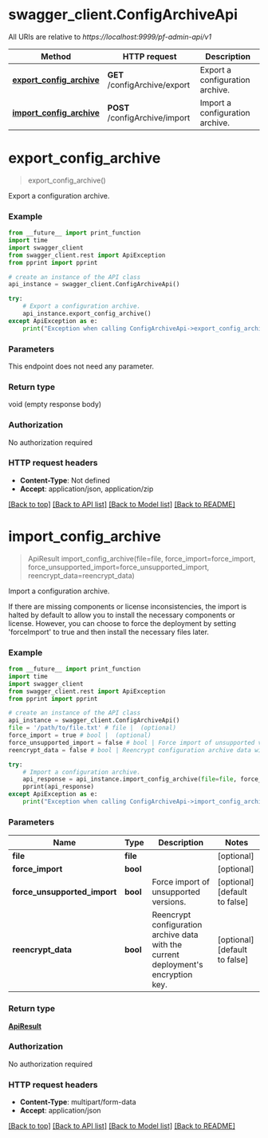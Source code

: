 # swagger_client.ConfigArchiveApi

All URIs are relative to *https://localhost:9999/pf-admin-api/v1*

Method | HTTP request | Description
------------- | ------------- | -------------
[**export_config_archive**](ConfigArchiveApi.md#export_config_archive) | **GET** /configArchive/export | Export a configuration archive.
[**import_config_archive**](ConfigArchiveApi.md#import_config_archive) | **POST** /configArchive/import | Import a configuration archive.


# **export_config_archive**
> export_config_archive()

Export a configuration archive.



### Example
```python
from __future__ import print_function
import time
import swagger_client
from swagger_client.rest import ApiException
from pprint import pprint

# create an instance of the API class
api_instance = swagger_client.ConfigArchiveApi()

try:
    # Export a configuration archive.
    api_instance.export_config_archive()
except ApiException as e:
    print("Exception when calling ConfigArchiveApi->export_config_archive: %s\n" % e)
```

### Parameters
This endpoint does not need any parameter.

### Return type

void (empty response body)

### Authorization

No authorization required

### HTTP request headers

 - **Content-Type**: Not defined
 - **Accept**: application/json, application/zip

[[Back to top]](#) [[Back to API list]](../README.md#documentation-for-api-endpoints) [[Back to Model list]](../README.md#documentation-for-models) [[Back to README]](../README.md)

# **import_config_archive**
> ApiResult import_config_archive(file=file, force_import=force_import, force_unsupported_import=force_unsupported_import, reencrypt_data=reencrypt_data)

Import a configuration archive.

If there are missing components or license inconsistencies, the import is halted by default to allow you to install the necessary components or license. However, you can choose to force the deployment by setting 'forceImport' to true and then install the necessary files later.

### Example
```python
from __future__ import print_function
import time
import swagger_client
from swagger_client.rest import ApiException
from pprint import pprint

# create an instance of the API class
api_instance = swagger_client.ConfigArchiveApi()
file = '/path/to/file.txt' # file |  (optional)
force_import = true # bool |  (optional)
force_unsupported_import = false # bool | Force import of unsupported versions. (optional) (default to false)
reencrypt_data = false # bool | Reencrypt configuration archive data with the current deployment's encryption key. (optional) (default to false)

try:
    # Import a configuration archive.
    api_response = api_instance.import_config_archive(file=file, force_import=force_import, force_unsupported_import=force_unsupported_import, reencrypt_data=reencrypt_data)
    pprint(api_response)
except ApiException as e:
    print("Exception when calling ConfigArchiveApi->import_config_archive: %s\n" % e)
```

### Parameters

Name | Type | Description  | Notes
------------- | ------------- | ------------- | -------------
 **file** | **file**|  | [optional] 
 **force_import** | **bool**|  | [optional] 
 **force_unsupported_import** | **bool**| Force import of unsupported versions. | [optional] [default to false]
 **reencrypt_data** | **bool**| Reencrypt configuration archive data with the current deployment&#39;s encryption key. | [optional] [default to false]

### Return type

[**ApiResult**](ApiResult.md)

### Authorization

No authorization required

### HTTP request headers

 - **Content-Type**: multipart/form-data
 - **Accept**: application/json

[[Back to top]](#) [[Back to API list]](../README.md#documentation-for-api-endpoints) [[Back to Model list]](../README.md#documentation-for-models) [[Back to README]](../README.md)

